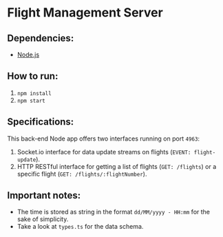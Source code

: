 # Flight Management Server

## Dependencies:

- [Node.js](https://nodejs.org/en/)

## How to run:

1. `npm install`
2. `npm start`

## Specifications:

This back-end Node app offers two interfaces running on port `4963`:

1. Socket.io interface for data update streams on flights (`EVENT: flight-update`).
2. HTTP RESTful interface for getting a list of flights (`GET: /flights`) or a specific flight (`GET: /flights/:flightNumber`).

## Important notes:

- The time is stored as string in the format `dd/MM/yyyy - HH:mm` for the sake of simplicity.
- Take a look at `types.ts` for the data schema.
